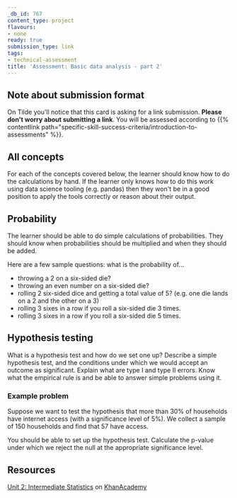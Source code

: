 ```yaml
---
_db_id: 767
content_type: project
flavours:
- none
ready: true
submission_type: link
tags:
- technical-assessment
title: 'Assessment: Basic data analysis - part 2'
---
```


## Note about submission format

On Tilde you'll notice that this card is asking for a link submission. **Please don't worry about submitting a link**. You will be assessed according to {{% contentlink path="specific-skill-success-criteria/introduction-to-assessments" %}}.

## All concepts

For each of the concepts covered below, the learner should know how to do the calculations by hand. If the learner only knows how to do this work using data science tooling (e.g. pandas) then they won't be in a good position to apply the tools correctly or reason about their output.

## Probability

The learner should be able to do simple calculations of probabilities. They should know when probabilities should be multiplied and when they should be added.

Here are a few sample questions: what is the probability of...
- throwing a 2 on a six-sided die?
- throwing an even number on a six-sided die?
- rolling 2 six-sided dice and getting a total value of 5? (e.g. one die lands on a 2 and the other on a 3)
- rolling 3 sixes in a row if you roll a six-sided die 3 times.
- rolling 3 sixes in a row if you roll a six-sided die 5 times.

## Hypothesis testing

What is a hypothesis test and how do we set one up?
Describe a simple hypothesis test, and the conditions under which we would accept an outcome as significant.
Explain what are type I and type II errors.
Know what the empirical rule is and be able to answer simple problems using it.

### Example problem

Suppose we want to test the hypothesis that more than 30% of households have internet access (with a significance level of 5%). We collect a sample of 150 households and find that 57 have access.

You should be able to set up the hypothesis test.
Calculate the p-value under which we reject the null at the appropriate significance level.

## Resources

[Unit 2: Intermediate Statistics](https://www.umuzi.org/statistics-online-learning) on [KhanAcademy](https://www.khanacademy.org)
